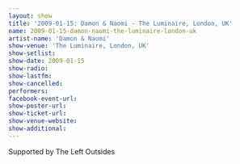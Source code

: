 ```yaml
---
layout: show
title: '2009-01-15: Damon & Naomi - The Luminaire, London, UK'
name: 2009-01-15-damon-naomi-the-luminaire-london-uk
artist-name: 'Damon & Naomi'
show-venue: 'The Luminaire, London, UK'
show-setlist: 
show-date: 2009-01-15
show-radio: 
show-lastfm: 
show-cancelled: 
performers: 
facebook-event-url: 
show-poster-url: 
show-ticket-url: 
show-venue-website: 
show-additional: 
---
```


Supported by The Left Outsides
